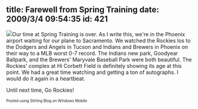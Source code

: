 title: Farewell from Spring Training
date: 2009/3/4 09:54:35
id: 421
---
[![](http://www.s-church.net/journal_images/StirlingBlog/IMAGE_172.jpg)](http://www.s-church.net/journal_images/StirlingBlog/IMAGE_172.jpg)Our time at Spring Training is over. As I write this, we're in the Phoenix airport waiting for our plane to Sacramento. We watched the Rockies los to the Dodgers and Angels in Tucson and Indians and Brewers in Phoenix on their way to a MLB worst 0-7 record. The Indians new park, Goodyear Ballpark, and the Brewers' Maryvale Baseball Park were both beautiful. The Rockies' complex at Hi Corbett Field is definitely showing its age at this point. We had a great time watching and getting a ton of autographs. I would do it again in a heartbeat.

Until next time, Go Rockies!

<font size="1">Posted using Stirling Blog on Windows Mobile